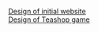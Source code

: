 [Design of initial website](https://www.figma.com/file/yWh5UPxQ6iwkp6Uz05rrzh/Mini-Project?type=design&node-id=0%3A1&mode=design&t=qoywmhExJZiKTV0U-1)
<br>
[Design of Teashop game](https://www.figma.com/file/oGM9MgIvGwl2YcemvQLNIm/Mini-Project-2?type=design&node-id=0%3A1&mode=design&t=HkjjOSatNCIzV5Cq-1)

